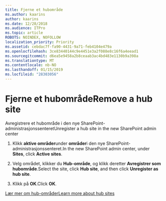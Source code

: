 ```yaml
---
title: Fjerne et hubområde
ms.author: kaarins
author: kaarins
ms.date: 12/28/2018
ms.audience: ITPro
ms.topic: article
ROBOTS: NOINDEX, NOFOLLOW
localization_priority: Priority
ms.assetid: cebdac7f-fa90-4431-9a71-feb4104e479a
ms.openlocfilehash: 3ce83440144c9e4451e3a2f088e8c16f6a4eead1
ms.sourcegitcommit: d6ea5e9458a2b8ceaab3ac4bd483e1130b9a398a
ms.translationtype: MT
ms.contentlocale: nb-NO
ms.lasthandoff: 01/15/2019
ms.locfileid: "28303056"
---
```

# <a name="remove-a-hub-site"></a><span data-ttu-id="c4467-102">Fjerne et hubområde</span><span class="sxs-lookup"><span data-stu-id="c4467-102">Remove a hub site</span></span>

<span data-ttu-id="c4467-103">Avregistrere et hubområde i den nye SharePoint-administrasjonssenteret</span><span class="sxs-lookup"><span data-stu-id="c4467-103">Unregister a hub site in the new SharePoint admin center</span></span>
  
1. <span data-ttu-id="c4467-104">Klikk **aktive områder**under **områder**i den nye SharePoint-administrasjonssenteret.</span><span class="sxs-lookup"><span data-stu-id="c4467-104">In the new SharePoint admin center, under **Sites**, click **Active sites**.</span></span> 
    
2. <span data-ttu-id="c4467-105">Velg området, klikker du **Hub-område**, og klikk deretter **Avregistrer som hubområde**.</span><span class="sxs-lookup"><span data-stu-id="c4467-105">Select the site, click **Hub site**, and then click **Unregister as hub site**.</span></span> 
    
3. <span data-ttu-id="c4467-106">Klikk på **OK**.</span><span class="sxs-lookup"><span data-stu-id="c4467-106">Click **OK**.</span></span> 
    
[<span data-ttu-id="c4467-107">Lær mer om hub-områder</span><span class="sxs-lookup"><span data-stu-id="c4467-107">Learn more about hub sites</span></span>](https://support.office.com/en-us/article/what-is-a-sharepoint-hub-site-fe26ae84-14b7-45b6-a6d1-948b3966427f?ui=en-US&amp;rs=en-US&amp;ad=US)
  

